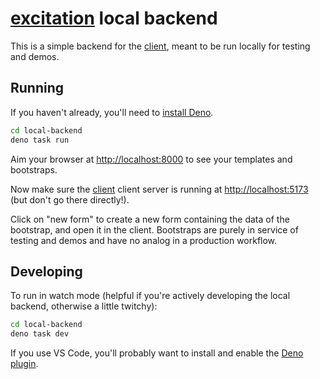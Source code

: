 # [excitation](../) local backend

This is a simple backend for the [client](../client/), meant to be run locally for testing and demos.

## Running

If you haven't already, you'll need to [install Deno](https://docs.deno.com/runtime/getting_started/installation/).

```zsh
cd local-backend
deno task run
```

Aim your browser at [http://localhost:8000](http://localhost:8000) to see your templates and bootstraps.

Now make sure the [client](../client/) client server is running at [http://localhost:5173](http://localhost:5173) (but don't go there directly!).

Click on "new form" to create a new form containing the data of the bootstrap, and open it in the client. Bootstraps are purely in service of testing and demos and have no analog in a production workflow.

## Developing

To run in watch mode (helpful if you're actively developing the local backend, otherwise a little twitchy):

```zsh
cd local-backend
deno task dev
```

If you use VS Code, you'll probably want to install and enable the [Deno plugin](https://marketplace.visualstudio.com/items?itemName=denoland.vscode-deno).
